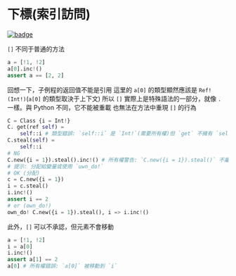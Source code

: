 # 下標(索引訪問)

[![badge](https://img.shields.io/endpoint.svg?url=https%3A%2F%2Fgezf7g7pd5.execute-api.ap-northeast-1.amazonaws.com%2Fdefault%2Fsource_up_to_date%3Fowner%3Derg-lang%26repos%3Derg%26ref%3Dmain%26path%3Ddoc/EN/syntax/container_ownership.md%26commit_hash%3D06f8edc9e2c0cee34f6396fd7c64ec834ffb5352)](https://gezf7g7pd5.execute-api.ap-northeast-1.amazonaws.com/default/source_up_to_date?owner=erg-lang&repos=erg&ref=main&path=doc/EN/syntax/container_ownership.md&commit_hash=06f8edc9e2c0cee34f6396fd7c64ec834ffb5352)

`[]` 不同于普通的方法

```python
a = [!1, !2]
a[0].inc!()
assert a == [2, 2]
```

回想一下，子例程的返回值不能是引用
這里的 `a[0]` 的類型顯然應該是 `Ref!(Int!)`(`a[0]` 的類型取決于上下文)
所以 `[]` 實際上是特殊語法的一部分，就像 `.` 一樣。與 Python 不同，它不能被重載
也無法在方法中重現 `[]` 的行為

```python
C = Class {i = Int!}
C. get(ref self) =
    self::i # 類型錯誤: `self::i` 是 `Int!`(需要所有權)但 `get` 不擁有 `self`
C.steal(self) =
    self::i
# NG
C.new({i = 1}).steal().inc!() # 所有權警告: `C.new({i = 1}).steal()` 不屬于任何人
# 提示: 分配給變量或使用 `uwn_do!`
# OK (分配)
c = C.new({i = 1})
i = c.steal()
i.inc!()
assert i == 2
# or (own_do!)
own_do! C.new({i = 1}).steal(), i => i.inc!()
```

此外，`[]` 可以不承認，但元素不會移動

```python
a = [!1, !2]
i = a[0]
i.inc!()
assert a[1] == 2
a[0] # 所有權錯誤: `a[0]` 被移動到 `i`
```
